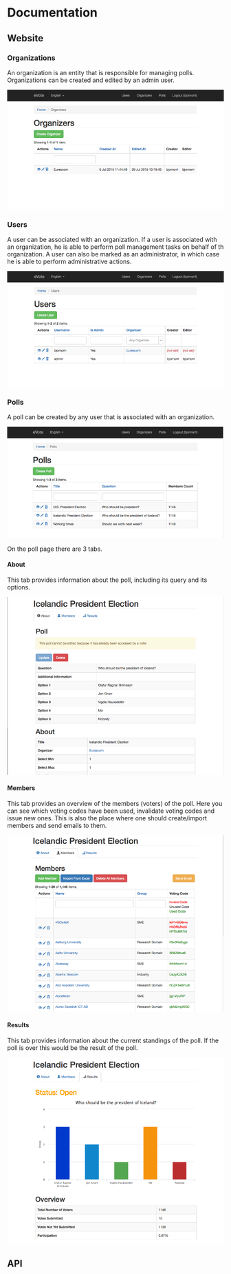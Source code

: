 # Documentation

## Website

### Organizations

An organization is an entity that is responsible for managing polls. Organizations can be created and edited by an admin user.

![Organizations](images/organizers.png)

### Users

A user can be associated with an organization. If a user is associated with an organization, he is able to perform poll management tasks on behalf of th  organization. A user can also be marked as an administrator, in which case he is able to perform administrative actions.

![Users](images/users.png)

### Polls

A poll can be created by any user that is associated with an organization.

![Polls](images/polls.png)

On the poll page there are 3 tabs.

#### About
This tab provides information about the poll, including its query and its options.

![About Tab](images/about.png)

#### Members
This tab provides an overview of the members (voters) of the poll. Here you can see which voting codes have been used, invalidate voting codes and issue new ones. This is also the place where one should create/import members and send emails to them.

![Members Tab](images/members.png)

#### Results
This tab provides information about the current standings of the poll. If the poll is over this would be the result of the poll.

![Results Tab](images/results.png)

## API
